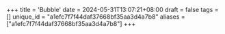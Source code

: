 +++
title = 'Bubble'
date = 2024-05-31T13:07:21+08:00
draft = false
tags = []
unique_id = "a1efc7f7f44daf37668bf35aa3d4a7b8"
aliases = ["a1efc7f7f44daf37668bf35aa3d4a7b8"]
+++
